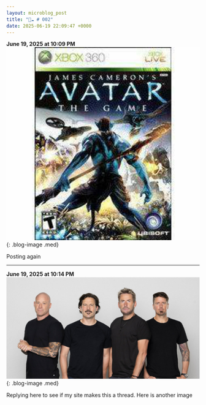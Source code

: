 ```yaml
---
layout: microblog_post
title: "🔵☁️ # 002"
date: 2025-06-19 22:09:47 +0000
---
```


**June 19, 2025 at 10:09 PM**
![posting-again](/assets/images/microblog/posting-again-0.jpg){: .blog-image .med}


Posting again

---

**June 19, 2025 at 10:14 PM**
![posting-again](/assets/images/microblog/posting-again-1.jpg){: .blog-image .med}


Replying here to see if my site makes this a thread. Here is another image
